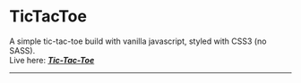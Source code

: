 # TicTacToe
A simple tic-tac-toe build with vanilla javascript, styled with CSS3 (no SASS).<br/>
Live here: *[**Tic-Tac-Toe**](https://esantosh.com/ttt)*
___

